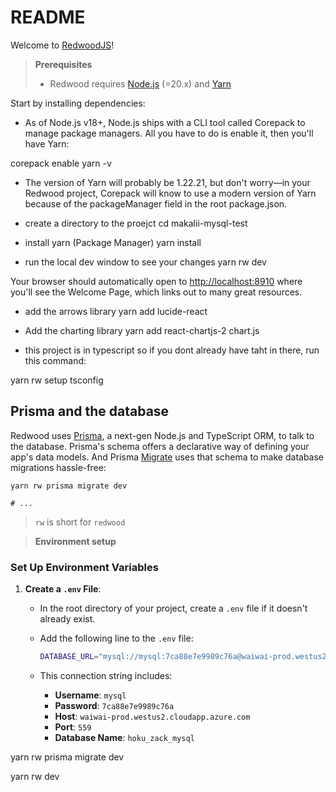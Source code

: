 # README

Welcome to [RedwoodJS](https://redwoodjs.com)!

> **Prerequisites**
>
> - Redwood requires [Node.js](https://nodejs.org/en/) (=20.x) and [Yarn](https://yarnpkg.com/)

Start by installing dependencies:

- As of Node.js v18+, Node.js ships with a CLI tool called Corepack to manage package managers. All you have to do is enable it, then you'll have Yarn:

corepack enable
yarn -v

- The version of Yarn will probably be 1.22.21, but don't worry—in your Redwood project, Corepack will know to use a modern version of Yarn because of the packageManager field in the root package.json.


- create a directory to the proejct
cd makalii-mysql-test

- install yarn (Package Manager)
yarn install

- run the local dev window to see your changes
yarn rw dev

Your browser should automatically open to [http://localhost:8910](http://localhost:8910) where you'll see the Welcome Page, which links out to many great resources.

- add the arrows library
yarn add lucide-react

- Add the charting library
yarn add react-chartjs-2 chart.js


- this project is in typescript so if you dont already have taht in there, run this command:

yarn rw setup tsconfig


## Prisma and the database


Redwood uses [Prisma](https://www.prisma.io/), a next-gen Node.js and TypeScript ORM, to talk to the database. Prisma's schema offers a declarative way of defining your app's data models. And Prisma [Migrate](https://www.prisma.io/migrate) uses that schema to make database migrations hassle-free:

```
yarn rw prisma migrate dev

# ...
```
> `rw` is short for `redwood`


> **Environment setup**

### Set Up Environment Variables

1. **Create a `.env` File**:
   - In the root directory of your project, create a `.env` file if it doesn't already exist.
   - Add the following line to the `.env` file:

     ```bash
     DATABASE_URL="mysql://mysql:7ca88e7e9989c76a@waiwai-prod.westus2.cloudapp.azure.com:559/hoku_zack_mysql"
     ```

   - This connection string includes:
     - **Username**: `mysql`
     - **Password**: `7ca88e7e9989c76a`
     - **Host**: `waiwai-prod.westus2.cloudapp.azure.com`
     - **Port**: `559`
     - **Database Name**: `hoku_zack_mysql`

yarn rw prisma migrate dev

yarn rw dev
